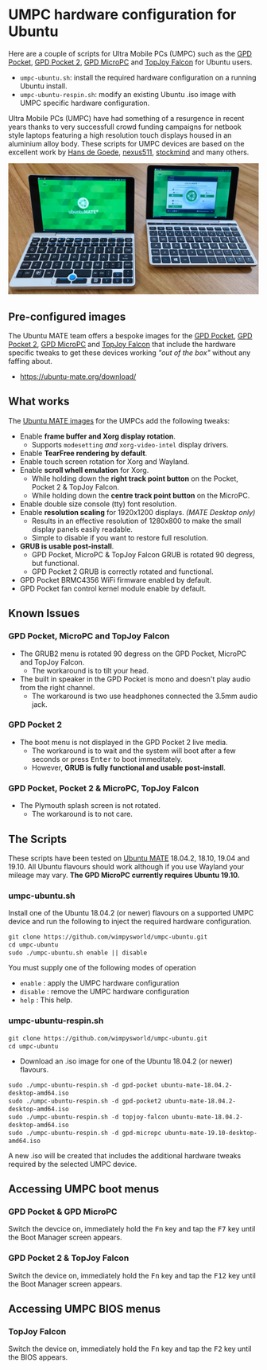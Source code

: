 # UMPC hardware configuration for Ubuntu

Here are a couple of scripts for Ultra Mobile PCs (UMPC) such as the
[GPD Pocket](https://gpd.hk/gpdpocket), [GPD Pocket 2](https://gpd.hk/gpdpocket2),
[GPD MicroPC](https://gpd.hk/gpdmicropc) and [TopJoy Falcon](https://www.kickstarter.com/projects/440069565/falcon-worlds-first-8-inch-2-in-1-laptop)
for Ubuntu users.

  * `umpc-ubuntu.sh`: install the required hardware configuration on a running Ubuntu install.
  * `umpc-ubuntu-respin.sh`: modify an existing Ubuntu .iso image with UMPC specific hardware configuration.

Ultra Mobile PCs (UMPC) have had something of a resurgence in recent years
thanks to very successfull crowd funding campaigns for netbook style laptops 
featuring a high resolution touch displays housed in an aluminium alloy 
body. These scripts for UMPC devices are based on the excellent work by
[Hans de Goede](https://hansdegoede.livejournal.com/), [nexus511](https://apt.nexus511.net/), 
[stockmind](https://github.com/stockmind/gpd-pocket-ubuntu-respin) and many 
others.

![GPD Pockets](gpd-pockets.jpg "The GPD Pocket & GPD Pocket 2 running Ubuntu MATE 18.10")

## Pre-configured images

The Ubuntu MATE team offers a bespoke images for the
[GPD Pocket](https://gpd.hk/gpdpocket),
[GPD Pocket 2](https://gpd.hk/gpdpocket2),
[GPD MicroPC](https://gpd.hk/gpdmicropc) and
[TopJoy Falcon](https://www.kickstarter.com/projects/440069565/falcon-worlds-first-8-inch-2-in-1-laptop)
that include the hardware specific tweaks to get these devices working
*"out of the box"* without any faffing about.

  * <https://ubuntu-mate.org/download/>

## What works

The [Ubuntu MATE images](https://ubuntu-mate.org/gpd-pocket) for the UMPCs add the following tweaks:

  * Enable **frame buffer and Xorg display rotation**.
    * Supports `modesetting` *and* `xorg-video-intel` display drivers.
  * Enable **TearFree rendering by default**.
  * Enable touch screen rotation for Xorg and Wayland.  
  * Enable **scroll whell emulation** for Xorg.
    * While holding down the **right track point button** on the Pocket, Pocket 2 & TopJoy Falcon.
    * While holding down the **centre track point button** on the MicroPC.
  * Enable double size console (tty) font resolution.
  * Enable **resolution scaling** for 1920x1200 displays. *(MATE Desktop only)*
    * Results in an effective resolution of 1280x800 to make the small display panels easily readable.
    * Simple to disable if you want to restore full resolution.
  * **GRUB is usable post-install**.
    * GPD Pocket, MicroPC & TopJoy Falcon GRUB is rotated 90 degress, but functional.
    * GPD Pocket 2 GRUB is correctly rotated and functional.
  * GPD Pocket BRMC4356 WiFi firmware enabled by default.
  * GPD Pocket fan control kernel module enable by default.

## Known Issues

### GPD Pocket, MicroPC and TopJoy Falcon

  * The GRUB2 menu is rotated 90 degress on the GPD Pocket, MicroPC and TopJoy Falcon.
    * The workaround is to tilt your head.
  * The built in speaker in the GPD Pocket is mono and doesn't play audio from the right channel.
    * The workaround is two use headphones connected the 3.5mm audio jack.

### GPD Pocket 2

  * The boot menu is not displayed in the GPD Pocket 2 live media.
    * The workaround is to wait and the system will boot after a few seconds or press <kbd>Enter</kbd> to boot immeditately.
    * However, **GRUB is fully functional and usable post-install**.

### GPD Pocket, Pocket 2 & MicroPC, TopJoy Falcon

  * The Plymouth splash screen is not rotated.
    * The workaround is to not care.

## The Scripts

These scripts have been tested on [Ubuntu MATE](https://ubuntu-mate.org) 18.04.2,
18.10, 19.04 and 19.10. All Ubuntu flavours should work although if you use Wayland
your mileage may vary. **The GPD MicroPC currently requires Ubuntu 19.10.**

### umpc-ubuntu.sh

Install one of the Ubuntu 18.04.2 (or newer) flavours on a supported UMPC
device and run the following to inject the required hardware configuration.

```
git clone https://github.com/wimpysworld/umpc-ubuntu.git
cd umpc-ubuntu
sudo ./umpc-ubuntu.sh enable || disable
```

You must supply one of the following modes of operation

  * `enable`  : apply the UMPC hardware configuration
  * `disable` : remove the UMPC hardware configuration
  * `help`    : This help.

### umpc-ubuntu-respin.sh

```
git clone https://github.com/wimpysworld/umpc-ubuntu.git
cd umpc-ubuntu
```

  * Download an .iso image for one of the Ubuntu 18.04.2 (or newer) flavours.

```
sudo ./umpc-ubuntu-respin.sh -d gpd-pocket ubuntu-mate-18.04.2-desktop-amd64.iso
sudo ./umpc-ubuntu-respin.sh -d gpd-pocket2 ubuntu-mate-18.04.2-desktop-amd64.iso
sudo ./umpc-ubuntu-respin.sh -d topjoy-falcon ubuntu-mate-18.04.2-desktop-amd64.iso
sudo ./umpc-ubuntu-respin.sh -d gpd-micropc ubuntu-mate-19.10-desktop-amd64.iso
```

A new .iso will be created that includes the additional hardware tweaks
required by the selected UMPC device.

## Accessing UMPC boot menus

### GPD Pocket & GPD MicroPC

Switch the devcice on, immediately hold the <kbd>Fn</kbd> key and tap the <kbd>F7</kbd> key until the Boot Manager screen appears.

### GPD Pocket 2 & TopJoy Falcon

Switch the device on, immediately hold the <kbd>Fn</kbd> key and tap the <kbd>F12</kbd> key until the Boot Manager screen appears.

## Accessing UMPC BIOS menus

### TopJoy Falcon

Switch the device on, immediately hold the <kbd>Fn</kbd> key and tap the <kbd>F2</kbd> key until the BIOS appears.